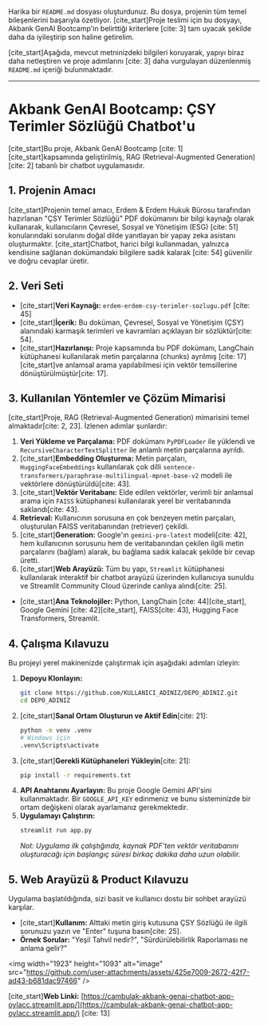 Harika bir `README.md` dosyası oluşturdunuz. Bu dosya, projenin tüm temel bileşenlerini başarıyla özetliyor. [cite\_start]Proje teslimi için bu dosyayı, Akbank GenAI Bootcamp'in belirttiği kriterlere [cite: 3] tam uyacak şekilde daha da iyileştirip son haline getirelim.

[cite\_start]Aşağıda, mevcut metninizdeki bilgileri koruyarak, yapıyı biraz daha netleştiren ve proje adımlarını [cite: 3] daha vurgulayan düzenlenmiş `README.md` içeriği bulunmaktadır.

-----

# Akbank GenAI Bootcamp: ÇSY Terimler Sözlüğü Chatbot'u

[cite\_start]Bu proje, Akbank GenAI Bootcamp [cite: 1] [cite\_start]kapsamında geliştirilmiş, RAG (Retrieval-Augmented Generation) [cite: 2] tabanlı bir chatbot uygulamasıdır.

## 1\. Projenin Amacı

[cite\_start]Projenin temel amacı, Erdem & Erdem Hukuk Bürosu tarafından hazırlanan "ÇSY Terimler Sözlüğü" PDF dokümanını bir bilgi kaynağı olarak kullanarak, kullanıcıların Çevresel, Sosyal ve Yönetişim (ESG) [cite: 51] konularındaki sorularını doğal dilde yanıtlayan bir yapay zeka asistanı oluşturmaktır. [cite\_start]Chatbot, harici bilgi kullanmadan, yalnızca kendisine sağlanan dokümandaki bilgilere sadık kalarak [cite: 54] güvenilir ve doğru cevaplar üretir.

## 2\. Veri Seti

  * [cite\_start]**Veri Kaynağı:** `erdem-erdem-csy-terimler-sozlugu.pdf` [cite: 45]
  * [cite\_start]**İçerik:** Bu doküman, Çevresel, Sosyal ve Yönetişim (ÇSY) alanındaki karmaşık terimleri ve kavramları açıklayan bir sözlüktür[cite: 54].
  * [cite\_start]**Hazırlanışı:** Proje kapsamında bu PDF dokümanı, LangChain kütüphanesi kullanılarak metin parçalarına (chunks) ayrılmış [cite: 17] [cite\_start]ve anlamsal arama yapılabilmesi için vektör temsillerine dönüştürülmüştür[cite: 17].

## 3\. Kullanılan Yöntemler ve Çözüm Mimarisi

[cite\_start]Proje, RAG (Retrieval-Augmented Generation) mimarisini temel almaktadır[cite: 2, 23]. İzlenen adımlar şunlardır:

1.  **Veri Yükleme ve Parçalama:** PDF dokümanı `PyPDFLoader` ile yüklendi ve `RecursiveCharacterTextSplitter` ile anlamlı metin parçalarına ayrıldı.
2.  [cite\_start]**Embedding Oluşturma:** Metin parçaları, `HuggingFaceEmbeddings` kullanılarak çok dilli `sentence-transformers/paraphrase-multilingual-mpnet-base-v2` modeli ile vektörlere dönüştürüldü[cite: 43].
3.  [cite\_start]**Vektör Veritabanı:** Elde edilen vektörler, verimli bir anlamsal arama için `FAISS` kütüphanesi kullanılarak yerel bir veritabanında saklandı[cite: 43].
4.  **Retrieval:** Kullanıcının sorusuna en çok benzeyen metin parçaları, oluşturulan FAISS veritabanından (retriever) çekildi.
5.  [cite\_start]**Generation:** Google'ın `gemini-pro-latest` modeli[cite: 42], hem kullanıcının sorusunu hem de veritabanından çekilen ilgili metin parçalarını (bağlam) alarak, bu bağlama sadık kalacak şekilde bir cevap üretti.
6.  [cite\_start]**Web Arayüzü:** Tüm bu yapı, `Streamlit` kütüphanesi kullanılarak interaktif bir chatbot arayüzü üzerinden kullanıcıya sunuldu ve Streamlit Community Cloud üzerinde canlıya alındı[cite: 25].

<!-- end list -->

  * [cite\_start]**Ana Teknolojiler:** Python, LangChain [cite: 44][cite\_start], Google Gemini [cite: 42][cite\_start], FAISS[cite: 43], Hugging Face Transformers, Streamlit.

## 4\. Çalışma Kılavuzu

Bu projeyi yerel makinenizde çalıştırmak için aşağıdaki adımları izleyin:

1.  **Depoyu Klonlayın:**
    ```bash
    git clone https://github.com/KULLANICI_ADINIZ/DEPO_ADINIZ.git
    cd DEPO_ADINIZ
    ```
2.  [cite\_start]**Sanal Ortam Oluşturun ve Aktif Edin**[cite: 21]:
    ```bash
    python -m venv .venv
    # Windows için
    .venv\Scripts\activate
    ```
3.  [cite\_start]**Gerekli Kütüphaneleri Yükleyin**[cite: 21]:
    ```bash
    pip install -r requirements.txt
    ```
4.  **API Anahtarını Ayarlayın:**
    Bu proje Google Gemini API'sini kullanmaktadır. Bir `GOOGLE_API_KEY` edinmeniz ve bunu sisteminizde bir ortam değişkeni olarak ayarlamanız gerekmektedir.
5.  **Uygulamayı Çalıştırın:**
    ```bash
    streamlit run app.py
    ```
    *Not: Uygulama ilk çalıştığında, kaynak PDF'ten vektör veritabanını oluşturacağı için başlangıç süresi birkaç dakika daha uzun olabilir.*

## 5\. Web Arayüzü & Product Kılavuzu

Uygulama başlatıldığında, sizi basit ve kullanıcı dostu bir sohbet arayüzü karşılar.

  * [cite\_start]**Kullanım:** Alttaki metin giriş kutusuna ÇSY Sözlüğü ile ilgili sorunuzu yazın ve "Enter" tuşuna basın[cite: 25].
  * **Örnek Sorular:** "Yeşil Tahvil nedir?", "Sürdürülebilirlik Raporlaması ne anlama gelir?"

\<img width="1923" height="1093" alt="image" src="https://github.com/user-attachments/assets/425e7009-2672-42f7-ad43-b681dac97466" /\>

[cite\_start]**Web Linki:** [https://cambulak-akbank-genai-chatbot-app-oylacc.streamlit.app/](https://cambulak-akbank-genai-chatbot-app-oylacc.streamlit.app/) [cite: 13]

